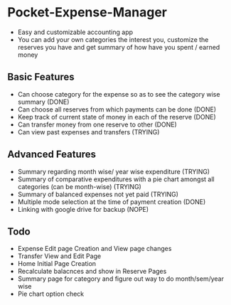 # Pocket-Expense-Manager
- Easy and customizable accounting app
- You can add your own categories the interest you, customize the reserves you have and get summary of how have you spent / earned money 

## Basic Features
- Can choose category for the expense so as to see the category wise summary (DONE)
- Can choose all reserves from which payments can be done (DONE)
- Keep track of current state of money in each of the reserve (DONE)
- Can transfer money from one reserve to other (DONE)
- Can view past expenses and transfers (TRYING)

## Advanced Features
- Summary regarding month wise/ year wise expenditure (TRYING)
- Summary of comparative expenditures with a pie chart amongst all categories (can be month-wise) (TRYING)
- Summary of balanced expenses not yet paid (TRYING)
- Multiple mode selection at the time of payment creation (DONE)
- Linking with google drive for backup (NOPE)


## Todo
- Expense Edit page Creation and View page changes
- Transfer View and Edit Page
- Home Initial Page Creation
- Recalculate balacnces and show in Reserve Pages
- Summary page for category and figure out way to do month/sem/year wise
- Pie chart option check